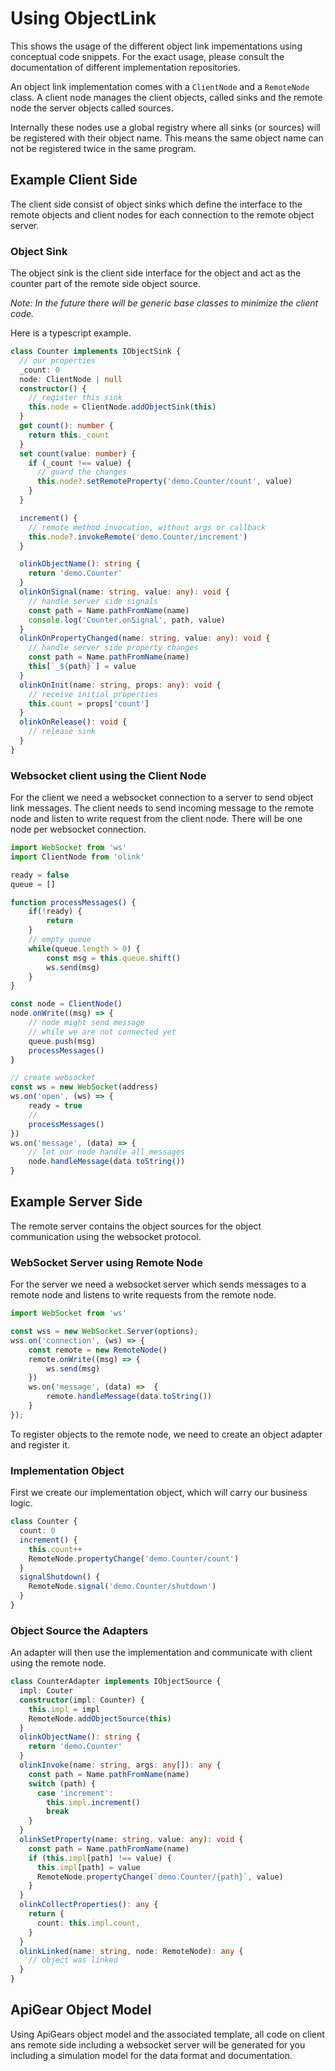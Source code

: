 # Using ObjectLink

This shows the usage of the different object link impementations using conceptual code snippets. For the exact usage, please consult the documentation of different implementation repositories.

An object link implementation comes with a `ClientNode` and a `RemoteNode` class. A client node manages the client objects, called sinks and the remote node the server objects called sources.

Internally these nodes use a global registry where all sinks (or sources) will be registered with their object name. This means the same object name can not be registered twice in the same program.

## Example Client Side

The client side consist of object sinks which define the interface to the remote objects and client nodes for each connection to the remote object server.

### Object Sink

The object sink is the client side interface for the object and act as the counter part of the remote side object source.

_Note: In the future there will be generic base classes to minimize the client code._

Here is a typescript example.

```ts
class Counter implements IObjectSink {
  // our properties
  _count: 0
  node: ClientNode | null
  constructor() {
    // register this sink
    this.node = ClientNode.addObjectSink(this)
  }
  get count(): number {
    return this._count
  }
  set count(value: number) {
    if (_count !== value) {
      // guard the changes
      this.node?.setRemoteProperty('demo.Counter/count', value)
    }
  }

  increment() {
    // remote method invocation, without args or callback
    this.node?.invokeRemote('demo.Counter/increment')
  }

  olinkObjectName(): string {
    return 'demo.Counter'
  }
  olinkOnSignal(name: string, value: any): void {
    // handle server side signals
    const path = Name.pathFromName(name)
    console.log('Counter.onSignal', path, value)
  }
  olinkOnPropertyChanged(name: string, value: any): void {
    // handle server side property changes
    const path = Name.pathFromName(name)
    this[`_${path}`] = value
  }
  olinkOnInit(name: string, props: any): void {
    // receive initial properties
    this.count = props['count']
  }
  olinkOnRelease(): void {
    // release sink
  }
}
```

### Websocket client using the Client Node

For the client we need a websocket connection to a server to send object link messages. The client needs to send incoming message to the remote node and listen to write request from the client node. There will be one node per websocket connection.

```ts
import WebSocket from 'ws'
import ClientNode from 'olink'

ready = false
queue = []

function processMessages() {
	if(!ready) {
		return
	}
	// empty queue
	while(queue.length > 0) {
		const msg = this.queue.shift()
		ws.send(msg)
	}
}

const node = ClientNode()
node.onWrite((msg) => {
	// node might send message
	// while we are not connected yet
	queue.push(msg)
	processMessages()
}

// create websocket
const ws = new WebSocket(address)
ws.on('open', (ws) => {
	ready = true
	//
	processMessages()
})
ws.on('message', (data) => {
	// let our node handle all messages
	node.handleMessage(data.toString())
}
```

## Example Server Side

The remote server contains the object sources for the object communication using the websocket protocol.

### WebSocket Server using Remote Node

For the server we need a websocket server which sends messages to a remote node and listens to write requests from the remote node.

```ts
import WebSocket from 'ws'

const wss = new WebSocket.Server(options);
wss.on('connection', (ws) => {
	const remote = new RemoteNode()
	remote.onWrite((msg) => {
		ws.send(msg)
	})
	ws.on('message', (data) =>  {
		remote.handleMessage(data.toString())
	}
});
```

To register objects to the remote node, we need to create an object adapter and register it.

### Implementation Object

First we create our implementation object, which will carry our business logic.

```ts
class Counter {
  count: 0
  increment() {
    this.count++
    RemoteNode.propertyChange('demo.Counter/count')
  }
  signalShutdown() {
    RemoteNode.signal('demo.Counter/shutdown')
  }
}
```

### Object Source the Adapters

An adapter will then use the implementation and communicate with client using the remote node.

```ts
class CounterAdapter implements IObjectSource {
  impl: Couter
  constructor(impl: Counter) {
    this.impl = impl
    RemoteNode.addObjectSource(this)
  }
  olinkObjectName(): string {
    return 'demo.Counter'
  }
  olinkInvoke(name: string, args: any[]): any {
    const path = Name.pathFromName(name)
    switch (path) {
      case 'increment':
        this.impl.increment()
        break
    }
  }
  olinkSetProperty(name: string, value: any): void {
    const path = Name.pathFromName(name)
    if (this.impl[path] !== value) {
      this.impl[path] = value
      RemoteNode.propertyChange(`demo.Counter/{path}`, value)
    }
  }
  olinkCollectProperties(): any {
    return {
      count: this.impl.count,
    }
  }
  olinkLinked(name: string, node: RemoteNode): any {
    // object was linked
  }
}
```

## ApiGear Object Model

Using ApiGears object model and the associated template, all code on client ans remote side including a websocket server will be generated for you including a simulation model for the data format and documentation.
